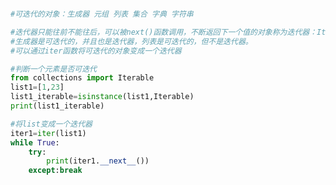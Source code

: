 
<BlogInfo title="5.迭代器" author="白日梦想猿" pv=0 read_times=0 pre_cost_time=0分18秒 category="进阶语法" tag_list="['进阶语法']" create_time="2021.11.08 20:03:32" update_time="2021.11.08 20:11:20" />

```python

#可迭代的对象：生成器 元组 列表 集合 字典 字符串

#迭代器只能往前不能往后，可以被next()函数调用，不断返回下一个值的对象称为迭代器：Iterator
#生成器是可迭代的，并且也是迭代器，列表是可迭代的，但不是迭代器。
#可以通过iter函数将可迭代的对象变成一个迭代器

#判断一个元素是否可迭代
from collections import Iterable
list1=[1,23]
list1_iterable=isinstance(list1,Iterable)
print(list1_iterable)

#将list变成一个迭代器
iter1=iter(list1)
while True:
    try:
        print(iter1.__next__())
    except:break

```

